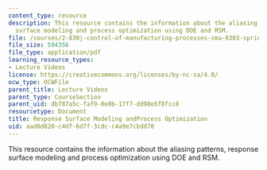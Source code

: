```yaml
---
content_type: resource
description: This resource contains the information about the aliasing patterns, response
  surface modeling and process optimization using DOE and RSM.
file: /courses/2-830j-control-of-manufacturing-processes-sma-6303-spring-2008/aad0d820c4df6d7f3cdcc4a9e7cbdd78_lecture15.pdf
file_size: 594356
file_type: application/pdf
learning_resource_types:
- Lecture Videos
license: https://creativecommons.org/licenses/by-nc-sa/4.0/
ocw_type: OCWFile
parent_title: Lecture Videos
parent_type: CourseSection
parent_uid: db787a5c-faf9-0e0b-17f7-dd98e5f8fcc8
resourcetype: Document
title: Response Surface Modeling andProcess Optimization
uid: aad0d820-c4df-6d7f-3cdc-c4a9e7cbdd78
---
```

This resource contains the information about the aliasing patterns, response surface modeling and process optimization using DOE and RSM.